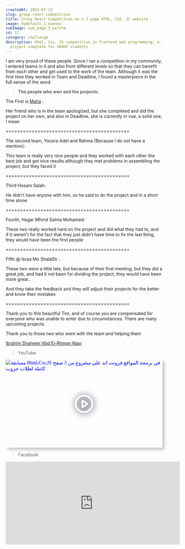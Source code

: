 ```yaml
---
createdAt: 2023-07-13
slug: group-react-competition
title: Group React Competition on a 3 page HTML, CSS, JS website
image: hqdefault_1_ouennu
subImage: sub_page_3_wx7xte
id: 17
category: challenge
description: Html, Css, JS competition in frontend web programming, a 3-page
  project complete for GROUP students
---
```

I am very proud of these people. Since I ran a competition in my community, I entered teams in it and also from different levels so that they can benefit from each other and get used to the work of the team. Although it was the first time they worked in Team and Deadline, I found a masterpiece in the full sense of the word.

> **The people who won and the projects:**

T﻿he First is [Maha](https://www.facebook.com/profile.php?id=100034842552910&__cft__[0]=AZXTeCfUXRtZTBLyaGetfxAgcFenV2p5E2Gs3KEVqbIRbRVaEYctt9z5RqlzGH5J6PnlJuMMfNNKsjeo7KM6BhdlDNcFvXPh_ccsfyfjP4W7KfAPPMw_pDRHtmzCBoOLlAJwQlbaFKpaG-PABOrb9IPoO-yxYO6p18m-5QOX_A-pyo5CUQf4_xONrPfrAMoVDGQ&__tn__=-]K-R) :

Her friend who is in the team apologized, but she completed and did the project on her own, and also in Deadline, she is currently in vue, a solid one, I mean

\===========================================

The second team, Yousra Adel and Rahma (Because I do not have a mention):

[](<>)This team is really very nice people and they worked with each other the best job and got nice results although they met problems in assembling the project, but they faced it

\===========================================

Third Hosam Salah:

He didn't have anyone with him, so he said to do the project and in a short time alone

\===========================================

Fourth, Hagar Mhmd Salma Mohamed:

These two really worked hard on the project and did what they had to, and if it weren't for the fact that they just didn't have time to fix the last thing, they would have been the first people

\===========================================

Fifth @ Israa Mo ShalaSh :

These two were a little late, but because of their first meeting, but they did a great job, and had it not been for dividing the project, they would have been more great..

And they take the feedback and they will adjust their projects for the better and know their mistakes

\===========================================

Thank you to this beautiful Tim, and of course you are compensated for everyone who was unable to enter due to circumstances. There are many upcoming projects.

Thank you to those two who were with the team and helping them

[Ibrahim Shaheen ](https://www.facebook.com/ebrahim.shaheen.5?__cft__%5B0%5D=AZXTeCfUXRtZTBLyaGetfxAgcFenV2p5E2Gs3KEVqbIRbRVaEYctt9z5RqlzGH5J6PnlJuMMfNNKsjeo7KM6BhdlDNcFvXPh_ccsfyfjP4W7KfAPPMw_pDRHtmzCBoOLlAJwQlbaFKpaG-PABOrb9IPoO-yxYO6p18m-5QOX_A-pyo5CUQf4_xONrPfrAMoVDGQ&__tn__=-%5DK-R)[Vbd El-Rhman Nasr](https://www.facebook.com/profile.php?id=100023778082232&__cft__%5B0%5D=AZXTeCfUXRtZTBLyaGetfxAgcFenV2p5E2Gs3KEVqbIRbRVaEYctt9z5RqlzGH5J6PnlJuMMfNNKsjeo7KM6BhdlDNcFvXPh_ccsfyfjP4W7KfAPPMw_pDRHtmzCBoOLlAJwQlbaFKpaG-PABOrb9IPoO-yxYO6p18m-5QOX_A-pyo5CUQf4_xONrPfrAMoVDGQ&__tn__=-%5DK-R)

> YouTube

<div style="width:100%;max-width:800px;box-shadow:6px 6px 10px hsl(206.5,0%,75%)"><div style="position:relative;padding-bottom:56.15%;height:0;overflow:hidden"><iframe style="position:absolute;top:0;left:0;width:100%;height:100%;border:0" loading="lazy" srcdoc="<style>* {padding: 0;margin: 0;overflow: hidden;}body, html {height: 100%;}img, svg {position: absolute;width:100%;top: 0;bottom: 0;margin: auto;}svg {filter: drop-shadow(1px 1px 10px hsl(206.5, 70.7%, 8%));transition: all 250ms ease-in-out;}body:hover svg {filter: drop-shadow(1px 1px 10px hsl(206.5, 0%, 10%));transform: scale(1.2);}</style><a href='https://www.youtube.com/embed/kvPdNUBTMZw?autoplay=1'><img src='https://img.youtube.com/vi/kvPdNUBTMZw/hqdefault.jpg' alt='مسابقة Html,Css,JS في برمجة المواقع فرونت اند علي مشروع من 3 صفح كاملة لطلاب جروب'>
<svg xmlns='http://www.w3.org/2000/svg' width='64' height='64' viewBox='0 0 24 24' fill='none' stroke='#ffffff' stroke-width='2' stroke-linecap='round' stroke-linejoin='round' class='feather feather-play-circle'><circle cx='12' cy='12' r='10'></circle><polygon points='10 8 16 12 10 16 10 8'></polygon></svg></a>" src="https://www.youtube.com/embed/kvPdNUBTMZw" title="مسابقة Html,Css,JS في برمجة المواقع فرونت اند علي مشروع من 3 صفح كاملة لطلاب جروب" frameborder="0" allow="accelerometer; autoplay; clipboard-write; encrypted-media; gyroscope; picture-in-picture" allowfullscreen></iframe></div></div>

> Facebook

<iframe src="https://www.facebook.com/plugins/video.php?height=267&href=https%3A%2F%2Fwww.facebook.com%2FLiNePasha%2Fvideos%2F922416119162714%2F&show_text=false&width=560&t=0" width="560" height="267" style="border:none;overflow:hidden" scrolling="no" frameborder="0" allowfullscreen="true" allow="autoplay; clipboard-write; encrypted-media; picture-in-picture; web-share" allowFullScreen="true"></iframe>